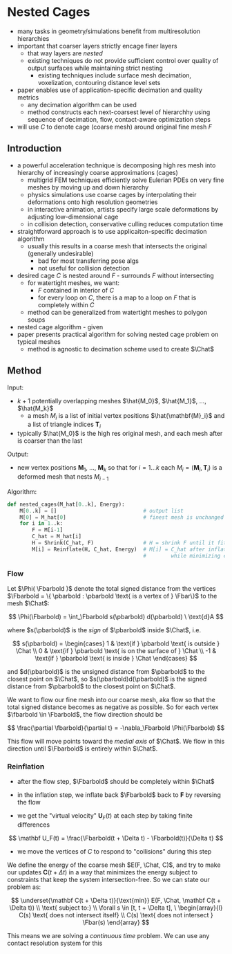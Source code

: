 $$
\newcommand{\ds}{\displaystyle}
\newcommand{\Fbar}{\bar F}
\newcommand{\fbarbold}{\bar{\mathbf f}}
\newcommand{\Fbarbold}{\bar{\mathbf F}}
\newcommand{\pbarbold}{\bar{\mathbf p}}
\newcommand{\Chat}{\hat C}
$$

# Nested Cages

- many tasks in geometry/simulations benefit from multiresolution hierarchies
- important that coarser layers strictly encage finer layers
  - that way layers are *nested*
  - existing techniques do not provide sufficient control over quality of output surfaces while maintaining strict nesting
    - existing techniques include surface mesh decimation, voxelization, contouring distance level sets
- paper enables use of application-specific decimation and quality metrics
  - any decimation algorithm can be used
  - method constructs each next-coarsest level of hierarchhy using sequence of decimation, flow, contact-aware optimization steps
- will use $C$ to denote cage (coarse mesh) around original fine mesh $F$

## Introduction

- a powerful acceleration technique is decomposing high res mesh into hierarchy of increasingly coarse approximations (cages)
  - multigrid FEM techniques efficiently solve Eulerian PDEs on very fine meshes by moving up and down hierarchy
  - physics simulations use coarse cages by interpolating their deformations onto high resolution geometries
  - in interactive animation, artists specify large scale deformations by adjusting low-dimensional cage
  - in collision detection, conservative culling reduces computation time
- straightforward approach is to use applicaiton-specific decimation algorithm
  - usually this results in a coarse mesh that intersects the original (generally undesirable)
    - bad for most transferring pose algs
    - not useful for collision detection
- desired cage $C$ is nested around $F$ - surrounds $F$ without intersecting
  - for watertight meshes, we want:
    - $F$ contained in interior of $C$
    - for every loop on $C$, there is a map to a loop on $F$ that is completely within $C$
  - method can be generalized from watertight meshes to polygon soups
- nested cage algorithm - given 
- paper presents practical algorithm for solving nested cage problem on typical meshes
  - method is agnostic to decimation scheme used to create $\Chat$

## Method

Input:

- $k+1$ potentially overlapping meshes $\hat{M_0}$, $\hat{M_1}$, $...$, $\hat{M_k}$
  - a mesh $M_i$ is a list of initial vertex positions $\hat{\mathbf{M}_i}$ and a list of triangle indices $\mathbf{T}_i$
- typically $\hat{M_0}$ is the high res original mesh, and each mesh after is coarser than the last

Output:

- new vertex positions $\mathbf{M}_1$, $...$, $\mathbf{M}_k$ so that for $i = 1 ... k$ each $M_i = (\mathbf{M}_i, \mathbf{T}_i)$ is a deformed mesh that nests $M_{i-1}$

Algorithm:

```python
def nested_cages(M_hat[0..k], Energy):
    M[0..k] = []                            # output list
    M[0] = M_hat[0]                         # finest mesh is unchanged
    for i in 1..k:
        F = M[i-1]
        C_hat = M_hat[i]
        H = Shrink(C_hat, F)                # H = shrink F until it fits inside C_hat
        M[i] = Reinflate(H, C_hat, Energy)  # M[i] = C_hat after inflating H inside it
                                            #        while minimizing energy
```

### Flow

Let $\Phi( \Fbarbold )$ denote the total signed distance from the vertices $\Fbarbold = \{ \pbarbold : \pbarbold \text{ is  a vertex of } \Fbar\}$ to the mesh $\Chat$:

$$
\Phi(\Fbarbold) = \int_\Fbarbold s(\pbarbold) d(\pbarbold) \ \text{d}A
$$

where $s(\pbarbold)$ is the *sign* of $\pbarbold$ inside $\Chat$, i.e.

$$
s(\pbarbold) = \begin{cases}
1 & \text{if } \pbarbold \text{ is outside } \Chat \\
0 & \text{if } \pbarbold \text{ is on the surface of } \Chat \\
-1 & \text{if } \pbarbold \text{ is inside } \Chat
\end{cases}
$$

and $d(\pbarbold)$ is the unsigned distance from $\pbarbold$ to the closest point on $\Chat$, so $s(\pbarbold)d(\pbarbold)$ is the signed distance from $\pbarbold$ to the closest point on $\Chat$.

We want to flow our fine mesh into our coarse mesh, aka flow so that the total signed distance becomes as negative as possible. So for each vertex $\fbarbold \in \Fbarbold$, the flow direction should be

$$
\frac{\partial \fbarbold}{\partial t} = -\nabla_\Fbarbold \Phi(\Fbarbold)
$$

This flow will move points toward the *medial axis* of $\Chat$. We flow in this direction until $\Fbarbold$ is entirely within $\Chat$.

### Reinflation

- after the flow step, $\Fbarbold$ should be completely within $\Chat$

- in the inflation step, we inflate back $\Fbarbold$ back to $\mathbf F$ by reversing the flow

- we get the "virtual velocity" $\mathbf U_F(t)$ at each step by taking finite differences

$$
\mathbf U_F(t) = \frac{\Fbarbold(t + \Delta t) - \Fbarbold(t)}{\Delta t}
$$

- we move the vertices of $C$ to respond to "collisions" during this step

We define the energy of the coarse mesh $E(F, \Chat, C)$, and try to make our updates $\mathbf C(t + \Delta t)$ in a way that minimizes the energy subject to constraints that keep the system intersection-free. So we can state our problem as:

$$
\underset{\mathbf C(t + \Delta t)}{\text{min}} E(F, \Chat, \mathbf C(t + \Delta t)) \\
\text{ subject to:} \\
\forall s \in [t, t + \Delta t], \
\begin{array}{l}
C(s) \text{ does not intersect itself} \\
C(s) \text{ does not intersect } \Fbar(s)
\end{array}
$$

This means we are solving a *continuous time* problem. We can use any contact resolution system for this